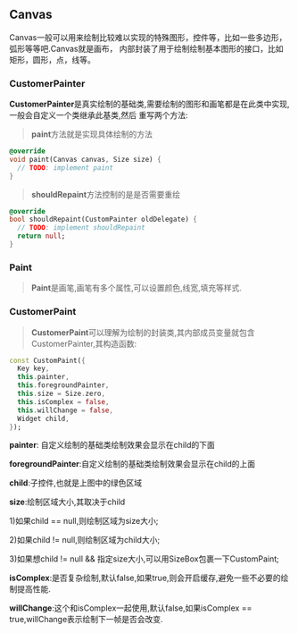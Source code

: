 ## Canvas
Canvas一般可以用来绘制比较难以实现的特殊图形，控件等，比如一些多边形，弧形等等吧.Canvas就是画布，
内部封装了用于绘制绘制基本图形的接口，比如矩形，圆形，点，线等。

### CustomerPainter
**CustomerPainter**是真实绘制的基础类,需要绘制的图形和画笔都是在此类中实现,一般会自定义一个类继承此基类,然后
重写两个方法:
> **paint**方法就是实现具体绘制的方法
```dart
@override
void paint(Canvas canvas, Size size) {
  // TODO: implement paint
}
```
> **shouldRepaint**方法控制的是是否需要重绘
```dart
@override
bool shouldRepaint(CustomPainter oldDelegate) {
  // TODO: implement shouldRepaint
  return null;
}
```
### Paint
> **Paint**是画笔,画笔有多个属性,可以设置颜色,线宽,填充等样式.
### CustomerPaint
> **CustomerPaint**可以理解为绘制的封装类,其内部成员变量就包含CustomerPainter,其构造函数:
```dart
const CustomPaint({
  Key key,
  this.painter,
  this.foregroundPainter,
  this.size = Size.zero,
  this.isComplex = false,
  this.willChange = false,
  Widget child,
});
```
**painter**: 自定义绘制的基础类绘制效果会显示在child的下面

**foregroundPainter**:自定义绘制的基础类绘制效果会显示在child的上面

**child**:子控件,也就是上图中的绿色区域

**size**:绘制区域大小,其取决于child

1)如果child == null,则绘制区域为size大小;

2)如果child != null,则绘制区域为child大小;

3)如果想child != null && 指定size大小,可以用SizeBox包裹一下CustomPaint;

**isComplex**:是否复杂绘制,默认false,如果true,则会开启缓存,避免一些不必要的绘制提高性能.

**willChange**:这个和isComplex一起使用,默认false,如果isComplex == true,willChange表示绘制下一帧是否会改变.
